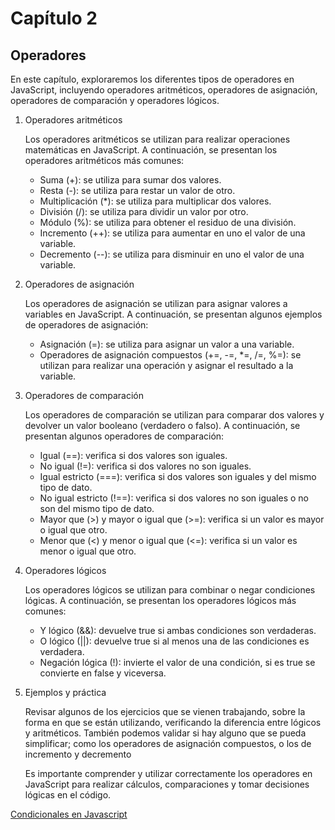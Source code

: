 # Capítulo 2

## Operadores

En este capítulo, exploraremos los diferentes tipos de operadores en JavaScript, incluyendo operadores aritméticos, operadores de asignación, operadores de comparación y operadores lógicos.

1. Operadores aritméticos

    Los operadores aritméticos se utilizan para realizar operaciones matemáticas en JavaScript. A continuación, se presentan los operadores aritméticos más comunes:

    - Suma (+): se utiliza para sumar dos valores.
    - Resta (-): se utiliza para restar un valor de otro.
    - Multiplicación (*): se utiliza para multiplicar dos valores.
    - División (/): se utiliza para dividir un valor por otro.
    - Módulo (%): se utiliza para obtener el residuo de una división.
    - Incremento (++): se utiliza para aumentar en uno el valor de una variable.
    - Decremento (--): se utiliza para disminuir en uno el valor de una variable.

2. Operadores de asignación

    Los operadores de asignación se utilizan para asignar valores a variables en JavaScript. A continuación, se presentan algunos ejemplos de operadores de asignación:

    - Asignación (=): se utiliza para asignar un valor a una variable.
    - Operadores de asignación compuestos (+=, -=, *=, /=, %=): se utilizan para realizar una operación y asignar el resultado a la variable.

3. Operadores de comparación

    Los operadores de comparación se utilizan para comparar dos valores y devolver un valor booleano (verdadero o falso). A continuación, se presentan algunos operadores de comparación:

    - Igual (==): verifica si dos valores son iguales.
    - No igual (!=): verifica si dos valores no son iguales.
    - Igual estricto (===): verifica si dos valores son iguales y del mismo tipo de dato.
    - No igual estricto (!==): verifica si dos valores no son iguales o no son del mismo tipo de dato.
    - Mayor que (>) y mayor o igual que (>=): verifica si un valor es mayor o igual que otro.
    - Menor que (<) y menor o igual que (<=): verifica si un valor es menor o igual que otro.

4. Operadores lógicos

    Los operadores lógicos se utilizan para combinar o negar condiciones lógicas. A continuación, se presentan los operadores lógicos más comunes:

    - Y lógico (&&): devuelve true si ambas condiciones son verdaderas.
    - O lógico (||): devuelve true si al menos una de las condiciones es verdadera.
    - Negación lógica (!): invierte el valor de una condición, si es true se convierte en false y viceversa.

5. Ejemplos y práctica

    Revisar algunos de los ejercicios que se vienen trabajando, sobre la forma en que se están utilizando, verificando la diferencia entre lógicos y aritméticos. También podemos validar si hay alguno que se pueda simplificar; como los operadores de asignación compuestos, o los de incremento y decremento

    Es importante comprender y utilizar correctamente los operadores en JavaScript para realizar cálculos, comparaciones y tomar decisiones lógicas en el código.


<!-- ![Image](./img/ejemplo-diagrama-flujo.svg "Ejemplo diagrama de flujo") -->

[Condicionales en Javascript](./3-condicionales.md)
